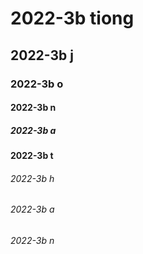 # 2022-3b tiong
## 2022-3b j
### 2022-3b o
#### 2022-3b n
##### 2022-3b a
#### 2022-3b t
###### 2022-3b h 
###### 2022-3b a
###### 2022-3b n
